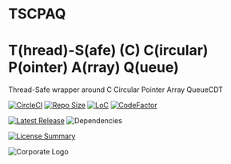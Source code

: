 # TSCPAQ
T(hread)-S(afe) (C) C(ircular) P(ointer) A(rray) Q(ueue)
==========

Thread-Safe wrapper around C Circular Pointer Array QueueCDT

[![CircleCI](https://img.shields.io/circleci/build/github/InnovAnon-Inc/TSCPAQ?color=%23FF1100&logo=InnovAnon%2C%20Inc.&logoColor=%23FF1133&style=plastic)](https://circleci.com/gh/InnovAnon-Inc/TSCPAQ)
[![Repo Size](https://img.shields.io/github/repo-size/InnovAnon-Inc/TSCPAQ?color=%23FF1100&logo=InnovAnon%2C%20Inc.&logoColor=%23FF1133&style=plastic)](https://github.com/InnovAnon-Inc/TSCPAQ)
[![LoC](https://tokei.rs/b1/github/InnovAnon-Inc/TSCPAQ?category=code)](https://github.com/InnovAnon-Inc/TSCPAQ)
[![CodeFactor](https://www.codefactor.io/repository/github/InnovAnon-Inc/TSCPAQ/badge)](https://www.codefactor.io/repository/github/InnovAnon-Inc/TSCPAQ)

[![Latest Release](https://img.shields.io/github/commits-since/InnovAnon-Inc/TSCPAQ/latest?color=%23FF1100&include_prereleases&logo=InnovAnon%2C%20Inc.&logoColor=%23FF1133&style=plastic)](https://github.com/InnovAnon-Inc/TSCPAQ/releases/latest)
![Dependencies](https://img.shields.io/librariesio/github/InnovAnon-Inc/TSCPAQ?color=%23FF1100&style=plastic)

[![License Summary](https://img.shields.io/github/license/InnovAnon-Inc/TSCPAQ?color=%23FF1100&label=Free%20Code%20for%20a%20Free%20World%21&logo=InnovAnon%2C%20Inc.&logoColor=%23FF1133&style=plastic)](https://tldrlegal.com/license/unlicense#summary)

![Corporate Logo](https://i.imgur.com/UD8y4Is.gif)

